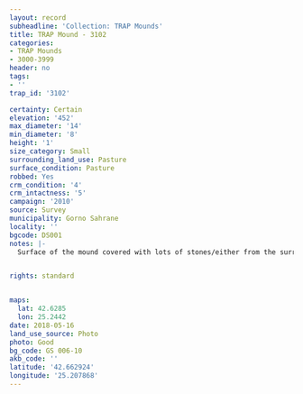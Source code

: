 ```yaml
---
layout: record
subheadline: 'Collection: TRAP Mounds'
title: TRAP Mound - 3102
categories:
- TRAP Mounds
- 3000-3999
header: no
tags:
- ''
trap_id: '3102'

certainty: Certain
elevation: '452'
max_diameter: '14'
min_diameter: '8'
height: '1'
size_category: Small
surrounding_land_use: Pasture
surface_condition: Pasture
robbed: Yes
crm_condition: '4'
crm_intactness: '5'
campaign: '2010'
source: Survey
municipality: Gorno Sahrane
locality: ''
bgcode: DS001
notes: |-
  Surface of the mound covered with lots of stones/either from the surrounding pasture or from the mound.


rights: standard


maps:
  lat: 42.6285
  lon: 25.2442
date: 2018-05-16
land_use_source: Photo
photo: Good
bg_code: GS 006-10
akb_code: ''
latitude: '42.662924'
longitude: '25.207868'
---
```

